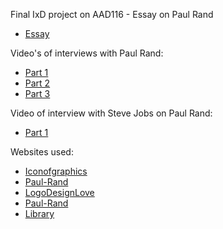 Final IxD project on AAD116 - Essay on Paul Rand

+ [Essay](http://andrewwhann.github.io/Essay/paulrand.html)

Video's of interviews with Paul Rand:

+ [Part 1](https://www.youtube.com/watch?v=Ta4ef1xBeMA)
+ [Part 2](https://www.youtube.com/watch?v=LxiDNdM2-bM)
+ [Part 3](https://www.youtube.com/watch?v=2bA1LdQknbk)

Video of interview with Steve Jobs on Paul Rand:

+ [Part 1](https://www.youtube.com/watch?v=xb8idEf-Iak)

Websites used:

+ [Iconofgraphics](http://www.iconofgraphics.com/paul-rand/)
+ [Paul-Rand](http://www.paul-rand.com/foundation/books_print1997/#.VK8ne4qsU4S)
+ [LogoDesignLove](http://www.logodesignlove.com/next-logo-paul-rand)
+ [Paul-Rand](http://www.paul-rand.com/foundation/biography/#.VK8n6IqsU4Q)
+ [Library](http://library.rit.edu/gda/designer/paul-rand)



